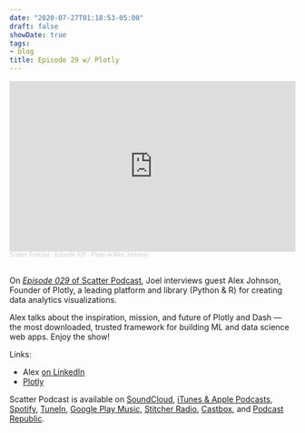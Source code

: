 ```yaml
---
date: "2020-07-27T01:18:53-05:00"
draft: false
showDate: true
tags:
- blog
title: Episode 29 w/ Plotly
---
```


<iframe width="100%" height="300" scrolling="no" frameborder="no" allow="autoplay" src="https://w.soundcloud.com/player/?url=https%3A//api.soundcloud.com/tracks/863537275&color=%23ff5500&auto_play=false&hide_related=false&show_comments=true&show_user=true&show_reposts=false&show_teaser=true&visual=true"></iframe><div style="font-size: 10px; color: #cccccc;line-break: anywhere;word-break: normal;overflow: hidden;white-space: nowrap;text-overflow: ellipsis; font-family: Interstate,Lucida Grande,Lucida Sans Unicode,Lucida Sans,Garuda,Verdana,Tahoma,sans-serif;font-weight: 100;"><a href="https://soundcloud.com/scatterpodcast" title="Scatter Podcast" target="_blank" style="color: #cccccc; text-decoration: none;">Scatter Podcast</a> · <a href="https://soundcloud.com/scatterpodcast/episode-029" title="Episode 029 - Plotly w/ Alex Johnson" target="_blank" style="color: #cccccc; text-decoration: none;">Episode 029 - Plotly w/ Alex Johnson</a></div>
<br>

On [_Episode 029_ of Scatter Podcast](https://soundcloud.com/scatterpodcast/episode-029), Joel interviews guest Alex Johnson, Founder of Plotly, a leading platform and library (Python & R) for creating data analytics visualizations.

Alex talks about the inspiration, mission, and future of Plotly and Dash — the most downloaded, trusted framework for building ML and data science web apps. Enjoy the show!

Links:

* Alex [on LinkedIn](https://www.linkedin.com/in/alex-johnson-79b2301/)
* [Plotly](https://plotly.com/)


Scatter Podcast is available on [SoundCloud](https://soundcloud.com/scatterpodcast), [iTunes & Apple Podcasts](https://podcasts.apple.com/us/podcast/scatter-podcast/id1458544194), [Spotify](https://open.spotify.com/show/64UpJwByrdsrLSYObuEeHx?si=n_UlBzrYQv6ptBjeXfSOsw), [TuneIn](https://tunein.com/podcasts/Business--Economics-Podcasts/Scatter-Podcast-p1216105/), [Google Play Music](https://playmusic.app.goo.gl/?ibi=com.google.PlayMusic&isi=691797987&ius=googleplaymusic&apn=com.google.android.music&link=https://play.google.com/music/m/Iqayzaqkmvhu5op3yehzbj5bus4?t%3DScatter_Podcast%26pcampaignid%3DMKT-na-all-co-pr-mu-pod-16), [Stitcher Radio](https://www.stitcher.com/podcast/scatter-podcast/httpssoundcloudcomscatterpodcast), [Castbox](https://castbox.fm/channel/id2083174), and [Podcast Republic](https://www.podcastrepublic.net/podcast/1458544194).
